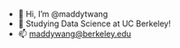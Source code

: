 - 👋 Hi, I’m @maddytwang
- 🌱 Studying Data Science at UC Berkeley!
- 📫 maddywang@berkeley.edu 

<!---
maddytwang/maddytwang is a ✨ special ✨ repository because its `README.md` (this file) appears on your GitHub profile.
You can click the Preview link to take a look at your changes.
--->
